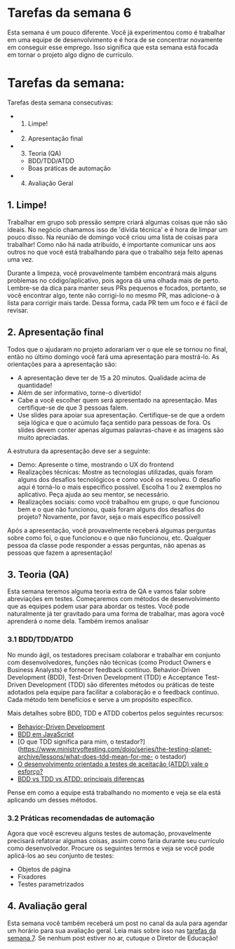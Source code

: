 # Tarefas da semana 6

Esta semana é um pouco diferente. Você já experimentou como é trabalhar em uma equipe de desenvolvimento e é hora de se concentrar novamente em conseguir esse emprego. Isso significa que esta semana está focada em tornar o projeto algo digno de currículo.

# Tarefas da semana:

Tarefas desta semana consecutivas:

- 1. Limpe!
- 2. Apresentação final
- 3. Teoria (QA)
  - BDD/TDD/ATDD
  - Boas práticas de automação
- 4. Avaliação Geral

## 1. Limpe!

Trabalhar em grupo sob pressão sempre criará algumas coisas que não são ideais. No negócio chamamos isso de 'dívida técnica' e é hora de limpar um pouco disso. Na reunião de domingo você criou uma lista de coisas para trabalhar! Como não há nada atribuído, é importante comunicar uns aos outros no que você está trabalhando para que o trabalho seja feito apenas uma vez.

Durante a limpeza, você provavelmente também encontrará mais alguns problemas no código/aplicativo, pois agora dá uma olhada mais de perto. Lembre-se da dica para manter seus PRs pequenos e focados, portanto, se você encontrar algo, tente não corrigi-lo no mesmo PR, mas adicione-o à lista para corrigir mais tarde. Dessa forma, cada PR tem um foco e é fácil de revisar.

## 2. Apresentação final

Todos que o ajudaram no projeto adorariam ver o que ele se tornou no final, então no último domingo você fará uma apresentação para mostrá-lo. As orientações para a apresentação são:

- A apresentação deve ter de 15 a 20 minutos. Qualidade acima de quantidade!
- Além de ser informativo, torne-o divertido!
- Cabe a você escolher quem será apresentado na apresentação. Mas certifique-se de que 3 pessoas falem.
- Use slides para apoiar sua apresentação. Certifique-se de que a ordem seja lógica e que o acúmulo faça sentido para pessoas de fora. Os slides devem conter apenas algumas palavras-chave e as imagens são muito apreciadas.

A estrutura da apresentação deve ser a seguinte:

- Demo: Apresente o time, mostrando o UX do frontend
- Realizações técnicas: Mostre as tecnologias utilizadas, quais foram alguns dos desafios tecnológicos e como você os resolveu. O desafio aqui é torná-lo o mais específico possível. Escolha 1 ou 2 exemplos no aplicativo. Peça ajuda ao seu mentor, se necessário.
- Realizações sociais: como você trabalhou em grupo, o que funcionou bem e o que não funcionou, quais foram alguns dos desafios do projeto? Novamente, por favor, seja o mais específico possível!

Após a apresentação, você provavelmente receberá algumas perguntas sobre como foi, o que funcionou e o que não funcionou, etc. Qualquer pessoa da classe pode responder a essas perguntas, não apenas as pessoas que fazem a apresentação!

## 3. Teoria (QA)

Esta semana teremos alguma teoria extra de QA e vamos falar sobre abreviações em testes. Começaremos com métodos de desenvolvimento que as equipes podem usar para abordar os testes. Você pode naturalmente já ter gravitado para uma forma de trabalhar, mas agora você aprenderá o nome dela. Também iremos analisar

### 3.1 BDD/TDD/ATDD

No mundo ágil, os testadores precisam colaborar e trabalhar em conjunto com desenvolvedores, funções não técnicas (como Product Owners e Business Analysts) e fornecer feedback contínuo. Behavior-Driven Development (BDD), Test-Driven Development (TDD) e Acceptance Test-Driven Development (TDD) são diferentes métodos ou práticas de teste adotados pela equipe para facilitar a colaboração e o feedback contínuo. Cada método tem benefícios e serve a um propósito específico.

Mais detalhes sobre BDD, TDD e ATDD cobertos pelos seguintes recursos:

- [Behavior-Driven Development](https://www.linkedin.com/learning/behavior-driven-development/collaboration-with-behavior-driven-development-bdd)
- [BDD em JavaScript](https://www.sitepoint.com/bdd-javascript-cucumber-gherkin/)
- [O que TDD significa para mim, o testador?](https://www.ministryoftesting.com/dojo/series/the-testing-planet-archive/lessons/what-does-tdd-mean-for-me- o testador)
- [O desenvolvimento orientado a testes de aceitação (ATDD) vale o esforço?](https://www.ministryoftesting.com/dojo/lessons/is-acceptance-test-driven-development-atdd-worth-the-effort)
- [BDD vs TDD vs ATDD: principais diferenças](https://www.browserstack.com/guide/tdd-vs-bdd-vs-atdd)

Pense em como a equipe está trabalhando no momento e veja se ela está aplicando um desses métodos.

### 3.2 Práticas recomendadas de automação

Agora que você escreveu alguns testes de automação, provavelmente precisará refatorar algumas coisas, assim como faria durante seu currículo como desenvolvedor. Procure os seguintes termos e veja se você pode aplicá-los ao seu conjunto de testes:

- Objetos de página
- Fixadores
- Testes parametrizados

## 4. Avaliação geral

Esta semana você também receberá um post no canal da aula para agendar um horário para sua avaliação geral. Leia mais sobre isso nas [tarefas da semana 7](../semana7/MAKEME.md). Se nenhum post estiver no ar, cutuque o Diretor de Educação!
